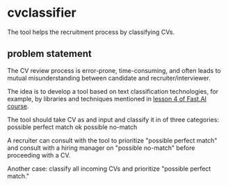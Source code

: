 # cvclassifier

The tool helps the recruitment process by classifying CVs.

## problem statement

The CV review process is error-prone, time-consuming, and often leads to mutual misunderstanding between candidate and recruiter/interviewer.

The idea is to develop a tool based on text classification technologies, for example, by libraries and techniques mentioned in [lesson 4 of Fast.AI course](https://course.fast.ai/videos/?lesson=4).

The tool should take CV as and input and classify it in of three categories: 
possible perfect match
ok
possible no-match

A recruiter can consult with the tool to prioritize "possible perfect match" and consult with a hiring manager on "possible no-match" before proceeding with a CV.

Another case: classify all incoming CVs and prioritize "possible perfect match."

